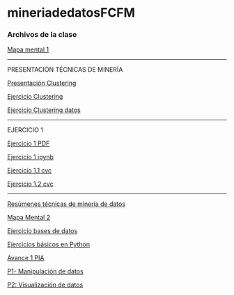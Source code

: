 # mineriadedatosFCFM
### Archivos de la clase

[Mapa mental 1](https://github.com/HelenaCarrillo/mineriadedatosFCFM/blob/master/MapaMental_1_1725370.pdf)

----------------------------------------------------------------------------------------

PRESENTACIÓN TÉCNICAS DE MINERÍA

[Presentación Clustering](https://github.com/patyarvizu/Mineria-de-datos/blob/master/Presentacion_Clustering_002_(Con_Ejercicio).pdf)

[Ejercicio Clustering](https://github.com/patyarvizu/Mineria-de-datos/blob/master/EjercicioClustering.ipynb)

[Ejercicio Clustering datos](https://github.com/patyarvizu/Mineria-de-datos/blob/master/cars.csv)

---------------------------------------------------------------------------------------

EJERCICIO 1

[Ejercicio 1 PDF](https://github.com/gnoelopez/MineriaDeDatos/blob/master/Ejercicios1_1_002.pdf)

[Ejercicio 1 ipynb](https://github.com/gnoelopez/MineriaDeDatos/blob/master/Ejercicios1_1_002.ipynb)

[Ejercicio 1.1 cvc](https://github.com/gnoelopez/MineriaDeDatos/blob/master/Ejercicio_1.1.csv)

[Ejercicio 1.2 cvc](https://github.com/gnoelopez/MineriaDeDatos/blob/master/Ejercicio_1.2.csv)

---------------------------------------------------------------------------------------

[Resúmenes técnicas de minería de datos](https://github.com/HelenaCarrillo/mineriadedatosFCFM/blob/master/Resumenes_1725370.pdf)

[Mapa Mental 2](https://github.com/HelenaCarrillo/mineriadedatosFCFM/blob/master/MapaMental_2_1725370.pdf)

[Ejercicio bases de datos](https://github.com/HelenaCarrillo/mineriadedatosFCFM/blob/master/An%C3%A1lisisBD_1725370.pdf)

[Ejercicios básicos en Python](https://github.com/HelenaCarrillo/mineriadedatosFCFM/blob/master/PythonB%C3%A1sico_1725370.ipynb)

[Avance 1 PIA](https://github.com/HelenaCarrillo/mineriadedatosFCFM/blob/master/Avance1-PIA_01_02.pdf)

[P1- Manipulación de datos](https://github.com/patyarvizu/Mineria-de-datos/blob/master/P1-PreparacionDatos.ipynb)

[P2: Visualización de datos](https://github.com/patyarvizu/Mineria-de-datos/blob/master/P2-VisualizacionDatos.ipynb)
